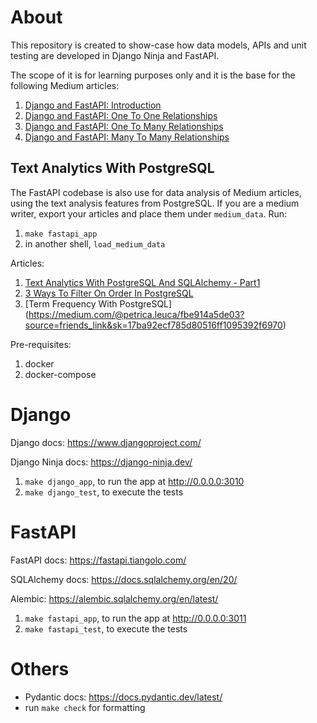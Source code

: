 # About

This repository is created to show-case how data models, APIs and unit testing are developed in Django Ninja and FastAPI.

The scope of it is for learning purposes only and it is the base for the following Medium articles:

1. [Django and FastAPI: Introduction](https://medium.com/@petrica.leuca/7a2b55c7da27?sk=6db4c4e36c5adce6e052f6cee1844d5d)
2. [Django and FastAPI: One To One Relationships](https://medium.com/@petrica.leuca/4ea1f11b8986?source=friends_link&sk=1287df230b6ed4f9d759ed60e97208ab)
3. [Django and FastAPI: One To Many Relationships](https://medium.com/@petrica.leuca/320602329fd2?source=friends_link&sk=1b34bd36b546ee5f32c82e3d43609517)
4. [Django and FastAPI: Many To Many Relationships](https://medium.com/@petrica.leuca/django-and-fastapi-many-to-many-relationships-4d37487d7c8a)

## Text Analytics With PostgreSQL
The FastAPI codebase is also use for data analysis of Medium articles, using the text analysis features from PostgreSQL.
If you are a medium writer, export your articles and place them under `medium_data`.
Run:
1. `make fastapi_app`
2. in another shell, `load_medium_data`

Articles:
1. [Text Analytics With PostgreSQL And SQLAlchemy - Part1](https://medium.com/@petrica.leuca/163f0c454bbe?source=friends_link&sk=0ca82c2bc4fa5ab2db127014034f7421)
2. [3 Ways To Filter On Order In PostgreSQL](https://medium.com/@petrica.leuca/63741f5912a4?sk=c468bd6386ef14b47e920ab88df3d8c1)
3. [Term Frequency With PostgreSQL] (https://medium.com/@petrica.leuca/fbe914a5de03?source=friends_link&sk=17ba92ecf785d80516ff1095392f6970)

Pre-requisites:
1. docker
2. docker-compose


# Django

Django docs: https://www.djangoproject.com/

Django Ninja docs: https://django-ninja.dev/

1. `make django_app`, to run the app at http://0.0.0.0:3010
2. `make django_test`, to execute the tests


# FastAPI

FastAPI docs: https://fastapi.tiangolo.com/

SQLAlchemy docs: https://docs.sqlalchemy.org/en/20/

Alembic: https://alembic.sqlalchemy.org/en/latest/

1. `make fastapi_app`, to run the app at http://0.0.0.0:3011
2. `make fastapi_test`, to execute the tests

# Others
- Pydantic docs: https://docs.pydantic.dev/latest/
- run `make check` for formatting
